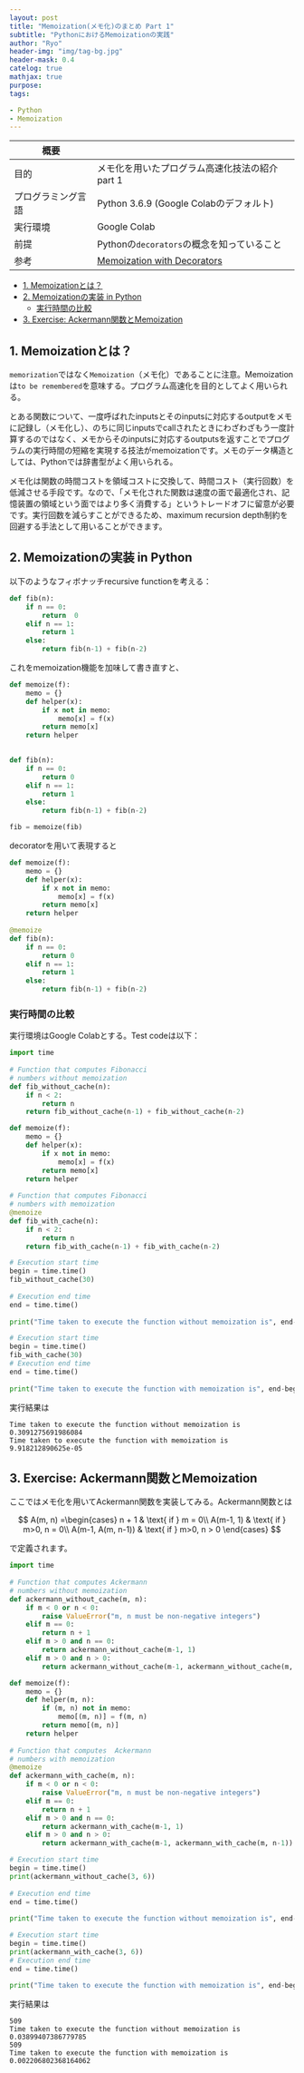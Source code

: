 ```yaml
---
layout: post
title: "Memoization(メモ化)のまとめ Part 1"
subtitle: "PythonにおけるMemoizationの実践"
author: "Ryo"
header-img: "img/tag-bg.jpg"
header-mask: 0.4
catelog: true
mathjax: true
purpose: 
tags:

- Python
- Memoization
---
```




|概要||
|---|---|
|目的|メモ化を用いたプログラム高速化技法の紹介 part 1|
|プログラミング言語|Python 3.6.9 (Google Colabのデフォルト)|
|実行環境|Google Colab|
|前提|Pythonの`decorators`の概念を知っていること|
|参考|[Memoization with Decorators](https://www.python-course.eu/python3_memoization.php)|

<!-- START doctoc generated TOC please keep comment here to allow auto update -->
<!-- DON'T EDIT THIS SECTION, INSTEAD RE-RUN doctoc TO UPDATE -->

- [1. Memoizationとは？](#1-memoization%E3%81%A8%E3%81%AF)
- [2. Memoizationの実装 in Python](#2-memoization%E3%81%AE%E5%AE%9F%E8%A3%85-in-python)
  - [実行時間の比較](#%E5%AE%9F%E8%A1%8C%E6%99%82%E9%96%93%E3%81%AE%E6%AF%94%E8%BC%83)
- [3. Exercise: Ackermann関数とMemoization](#3-exercise-ackermann%E9%96%A2%E6%95%B0%E3%81%A8memoization)

<!-- END doctoc generated TOC please keep comment here to allow auto update -->

## 1. Memoizationとは？

`memorization`ではなく`Memoization`（メモ化）であることに注意。Memoizationは`to be remembered`を意味する。プログラム高速化を目的としてよく用いられる。

とある関数について、一度呼ばれたinputsとそのinputsに対応するoutputをメモに記録し（メモ化し）、のちに同じinputsでcallされたときにわざわざもう一度計算するのではなく、メモからそのinputsに対応するoutputsを返すことでプログラムの実行時間の短縮を実現する技法がmemoizationです。メモのデータ構造としては、Pythonでは辞書型がよく用いられる。

メモ化は関数の時間コストを領域コストに交換して、時間コスト（実行回数）を低減させる手段です。なので、「メモ化された関数は速度の面で最適化され、記憶装置の領域という面ではより多く消費する」というトレードオフに留意が必要です。実行回数を減らすことができるため、maximum recursion depth制約を回避する手法として用いることができます。

## 2. Memoizationの実装 in Python

以下のようなフィボナッチrecursive functionを考える：

```py
def fib(n):
    if n == 0:
        return  0
    elif n == 1:
        return 1
    else:
        return fib(n-1) + fib(n-2)
```

これをmemoization機能を加味して書き直すと、

```py
def memoize(f):
    memo = {}
    def helper(x):
        if x not in memo:            
            memo[x] = f(x)
        return memo[x]
    return helper
    

def fib(n):
    if n == 0:
        return 0
    elif n == 1:
        return 1
    else:
        return fib(n-1) + fib(n-2)

fib = memoize(fib)
```

decoratorを用いて表現すると

```py
def memoize(f):
    memo = {}
    def helper(x):
        if x not in memo:            
            memo[x] = f(x)
        return memo[x]
    return helper
    
@memoize
def fib(n):
    if n == 0:
        return 0
    elif n == 1:
        return 1
    else:
        return fib(n-1) + fib(n-2)
```

### 実行時間の比較

実行環境はGoogle Colabとする。Test codeは以下：

```py
import time 
  
# Function that computes Fibonacci  
# numbers without memoization
def fib_without_cache(n): 
    if n < 2: 
        return n 
    return fib_without_cache(n-1) + fib_without_cache(n-2) 

def memoize(f):
    memo = {}
    def helper(x):
        if x not in memo:            
            memo[x] = f(x)
        return memo[x]
    return helper
  
# Function that computes Fibonacci 
# numbers with memoization
@memoize
def fib_with_cache(n): 
    if n < 2: 
        return n 
    return fib_with_cache(n-1) + fib_with_cache(n-2) 

# Execution start time 
begin = time.time() 
fib_without_cache(30) 
  
# Execution end time 
end = time.time() 
  
print("Time taken to execute the function without memoization is", end-begin) 

# Execution start time 
begin = time.time() 
fib_with_cache(30) 
# Execution end time 
end = time.time() 
  
print("Time taken to execute the function with memoization is", end-begin) 
```

実行結果は

```
Time taken to execute the function without memoization is 0.3091275691986084
Time taken to execute the function with memoization is 9.918212890625e-05
```

## 3. Exercise: Ackermann関数とMemoization

ここではメモ化を用いてAckermann関数を実装してみる。Ackermann関数とは

$$
A(m, n) =\begin{cases}
n + 1 & \text{ if } m = 0\\
A(m-1, 1) & \text{ if } m>0, n = 0\\
A(m-1, A(m, n-1)) & \text{ if } m>0, n > 0
\end{cases}
$$

で定義されます。

```py
import time 
  
# Function that computes Ackermann 
# numbers without memoization
def ackermann_without_cache(m, n):
    if m < 0 or n < 0:
        raise ValueError("m, n must be non-negative integers")
    elif m == 0: 
        return n + 1
    elif m > 0 and n == 0:
        return ackermann_without_cache(m-1, 1)
    elif m > 0 and n > 0:
        return ackermann_without_cache(m-1, ackermann_without_cache(m, n-1))

def memoize(f):
    memo = {}
    def helper(m, n):
        if (m, n) not in memo:            
            memo[(m, n)] = f(m, n)
        return memo[(m, n)]
    return helper
  
# Function that computes  Ackermann 
# numbers with memoization
@memoize
def ackermann_with_cache(m, n):
    if m < 0 or n < 0:
        raise ValueError("m, n must be non-negative integers")
    elif m == 0: 
        return n + 1
    elif m > 0 and n == 0:
        return ackermann_with_cache(m-1, 1)
    elif m > 0 and n > 0:
        return ackermann_with_cache(m-1, ackermann_with_cache(m, n-1))

# Execution start time 
begin = time.time() 
print(ackermann_without_cache(3, 6))
  
# Execution end time 
end = time.time() 
  
print("Time taken to execute the function without memoization is", end-begin) 

# Execution start time 
begin = time.time() 
print(ackermann_with_cache(3, 6))
# Execution end time 
end = time.time() 
  
print("Time taken to execute the function with memoization is", end-begin) 
```

実行結果は

```
509
Time taken to execute the function without memoization is 0.03899407386779785
509
Time taken to execute the function with memoization is 0.002206802368164062
```
